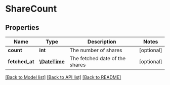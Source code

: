 # ShareCount

## Properties
Name | Type | Description | Notes
------------ | ------------- | ------------- | -------------
**count** | **int** | The number of shares | [optional] 
**fetched_at** | [**\DateTime**](\DateTime.md) | The fetched date of the shares | [optional] 

[[Back to Model list]](../README.md#documentation-for-models) [[Back to API list]](../README.md#documentation-for-api-endpoints) [[Back to README]](../README.md)


